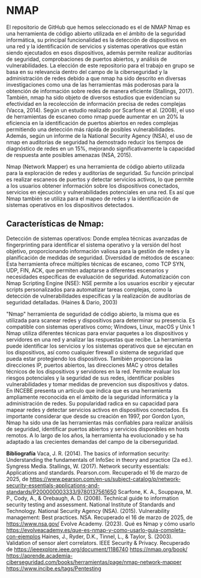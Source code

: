 # NMAP
El repositorio de GitHub que hemos seleccionado es el de NMAP
Nmap es una herramienta de código abierto utilizada en el ámbito de la seguridad informática, su principal funcionalidad es la detección de dispositivos en una red y la identificación de servicios y sistemas operativos que están siendo ejecutados en esos dispositivos, además permite realizar auditorías de seguridad, comprobaciones de puertos abiertos, y análisis de vulnerabilidades. 
La elección de este repositorio para el trabajo en grupo se basa en su relevancia dentro del campo de la ciberseguridad y la administración de redes debido a que nmap ha sido descrito en diversas investigaciones como una de las herramientas más poderosas para la obtención de información sobre redes de manera eficiente (Stallings, 2017). 
También, nmap ha sido objeto de diversos estudios que evidencian su efectividad en la recolección de información precisa de redes complejas (Vacca, 2014). 
Según un estudio realizado por Scarfone et al. (2008), el uso de herramientas de escaneo como nmap puede aumentar en un 20% la eficiencia en la identificación de puertos abiertos en redes complejas permitiendo una detección más rápida de posibles vulnerabilidades. 
Además, según un informe de la National Security Agency (NSA), el uso de nmap en auditorías de seguridad ha demostrado reducir los tiempos de diagnóstico de redes en un 15%, mejorando significativamente la capacidad de respuesta ante posibles amenazas (NSA, 2015).

Nmap (Network Mapper) es una herramienta de código abierto utilizada para la exploración de redes y auditorías de seguridad. Su función principal es realizar escaneos de puertos y detectar servicios activos, lo que permite a los usuarios obtener información sobre los dispositivos conectados, servicios en ejecución y vulnerabilidades potenciales en una red. Es así que Nmap también se utiliza para el mapeo de redes y la identificación de sistemas operativos en los dispositivos detectados.
## Características de Nmap:
Detección de sistemas operativos: Donde emplea técnicas avanzadas de fingerprinting para identificar el sistema operativo y la versión del host objetivo, proporcionando información valiosa para la gestión de redes y la planificación de medidas de seguridad.
Diversidad de métodos de escaneo: Esta herramienta ofrece múltiples técnicas de escaneo, como TCP SYN, UDP, FIN, ACK, que permiten adaptarse a diferentes escenarios y necesidades específicas de evaluación de seguridad.
Automatización con Nmap Scripting Engine (NSE): NSE permite a los usuarios escribir y ejecutar scripts personalizados para automatizar tareas complejas, como la detección de vulnerabilidades específicas y la realización de auditorías de seguridad detalladas. (Haines & Dario, 2003)

"Nmap" herramienta de seguridad de código abierto, la misma que es utilizada para scanear redes y dispositivos para determinar su presencia. Es compatible con sistemas operativos como; Windows, Linux, macOS y Unix 1 
Nmap utiliza diferentes técnicas para enviar paquetes a los dispositivos y servidores en una red y analizar las respuestas que recibe. La herramienta puede identificar los servicios y los sistemas operativos que se ejecutan en los dispositivos, así como cualquier firewall o sistema de seguridad que pueda estar protegiendo los dispositivos. 
Tamibién proporciona las direcciones IP, puertos abiertos, las direcciones MAC y otros detalles técnicos de los dispositivos y servidores en la red. Permite evaluar los riesgos potenciales y la seguridad de sus redes, identificar posibles vulnerabilidades y tomar medidas de prevencion sus dispositivos y datos.
En INCEBE   presenta un artículo que indica que es una herramienta ampliamente reconocida en el ámbito de la seguridad informática y la administración de redes. Su popularidad radica en su capacidad para mapear redes y detectar servicios activos en dispositivos conectados. Es importante considerar que desde su creación en 1997, por Gordon Lyon, Nmap ha sido una de las herramientas más confiables para realizar análisis de seguridad, identificar puertos abiertos y servicios disponibles en hosts remotos. A lo largo de los años, la herramienta ha evolucionado y se ha adaptado a las crecientes demandas del campo de la ciberseguridad.

**Bibliografía**
Vaca, J. R. (2014). The basics of information security: Understanding the fundamentals of InfoSec in theory and practice (2a ed.). Syngress Media.
Stallings, W. (2017). Network security essentials: Applications and standards. Pearson.com. Recuperado el 16 de marzo de 2025, de https://www.pearson.com/en-us/subject-catalog/p/network-security-essentials-applications-and-standards/P200000003333/9780137561650
Scarfone, K. A., Souppaya, M. P., Cody, A., & Orebaugh, A. D. (2008). Technical guide to information security testing and assessment. National Institute of Standards and Technology.
National Security Agency (NSA). (2015). Vulnerability management: Best practices. NSA. Recuperado el 16 de marzo de 2025, de https://www.nsa.gov/
Evolve Academy. (2023). Qué es Nmap y cómo usarlo
https://evolveacademy.es/que-es-nmap-y-como-usarlo-guia-completa-con-ejemplos
Haines, J., Ryder, D.K., Tinnel, L., & Taylor, S. (2003). Validation of sensor alert correlators. IEEE Security & Privacy. Recuperado de
https://ieeexplore.ieee.org/document/1186740
https://nmap.org/book/
https://aprende.academia-ciberseguridad.com/books/herramientas/page/nmap-network-mapper
https://www.incibe.es/tags/Pentesting



